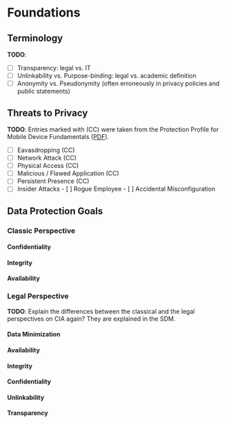 # Foundations

## Terminology

**TODO**:

- [ ] Transparency: legal vs. IT
- [ ] Unlinkability vs. Purpose-binding: legal vs. academic definition
- [ ] Anonymity vs. Pseudonymity (often erroneously in privacy policies and public statements)

## Threats to Privacy

**TODO**: Entries marked with (CC) were taken from the Protection Profile for Mobile Device Fundamentals ([PDF](https://www.niap-ccevs.org/pp/pp_md_v3.0.pdf)).

- [ ] Eavasdropping (CC)
- [ ] Network Attack (CC)
- [ ] Physical Access (CC)
- [ ] Malicious / Flawed Application (CC)
- [ ] Persistent Presence (CC)
- [ ] Insider Attacks
      - [ ] Rogue Employee
      - [ ] Accidental Misconfiguration

## Data Protection Goals

### Classic Perspective

#### Confidentiality

#### Integrity

#### Availability

### Legal Perspective

**TODO**: Explain the differences between the classical and the legal perspectives on CIA again? They are explained in the SDM.

#### Data Minimization

#### Availability

#### Integrity

#### Confidentiality

#### Unlinkability

#### Transparency